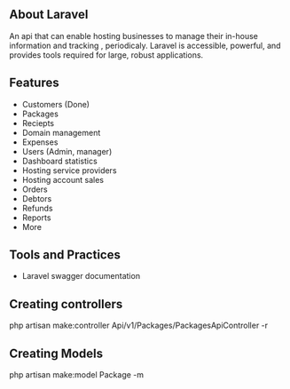 ## About Laravel

An api that can enable hosting businesses to manage their in-house information and tracking , periodicaly.
Laravel is accessible, powerful, and provides tools required for large, robust applications.

## Features
- Customers (Done)
- Packages
- Reciepts
- Domain management
- Expenses
- Users (Admin, manager)
- Dashboard statistics
- Hosting service providers
- Hosting account sales
- Orders
- Debtors
- Refunds
- Reports
- More

## Tools and Practices
- Laravel swagger documentation

## Creating controllers
php artisan make:controller Api/v1/Packages/PackagesApiController -r

## Creating Models
php artisan make:model Package -m
